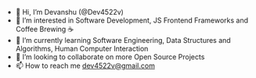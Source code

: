 - 👋 Hi, I’m Devanshu (@Dev4522v)
- 👀 I’m interested in Software Development, JS Frontend Frameworks and Coffee Brewing ☕️
- 🌱 I’m currently learning Software Engineering, Data Structures and Algorithms, Human Computer Interaction
- 💞️ I’m looking to collaborate on more Open Source Projects
- 📫 How to reach me dev4522v@gmail.com

<!---
Dev4522v/Dev4522v is a ✨ special ✨ repository because its `README.md` (this file) appears on your GitHub profile.
You can click the Preview link to take a look at your changes.
--->
